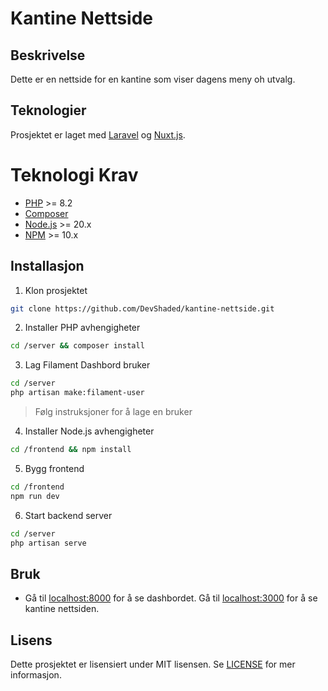 # Kantine Nettside

## Beskrivelse
Dette er en nettside for en kantine som viser dagens meny oh utvalg.

## Teknologier
Prosjektet er laget med [Laravel](https://laravel.com) og [Nuxt.js](https://nuxt.com).

# Teknologi Krav
- [PHP](https://php.net) >= 8.2
- [Composer](https://getcomposer.org)
- [Node.js](https://nodejs.org) >= 20.x
- [NPM](https://npmjs.com) >= 10.x

## Installasjon
1. Klon prosjektet
```bash
git clone https://github.com/DevShaded/kantine-nettside.git
``` 
2. Installer PHP avhengigheter
```bash
cd /server && composer install
```

3. Lag Filament Dashbord bruker
```bash
cd /server
php artisan make:filament-user
```
> Følg instruksjoner for å lage en bruker

4. Installer Node.js avhengigheter
```bash
cd /frontend && npm install
```

5. Bygg frontend
```bash
cd /frontend
npm run dev
```

6. Start backend server
```bash
cd /server
php artisan serve
```

## Bruk
- Gå til [localhost:8000](http://localhost:8000/admin) for å se dashbordet. 
Gå til [localhost:3000](http://localhost:3000) for å se kantine nettsiden.


## Lisens
Dette prosjektet er lisensiert under MIT lisensen. Se [LICENSE](LICENSE) for mer informasjon.
```
